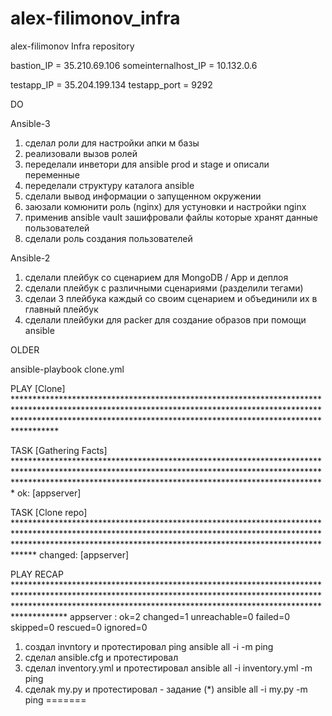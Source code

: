 # alex-filimonov_infra
alex-filimonov Infra repository


bastion_IP = 35.210.69.106
someinternalhost_IP = 10.132.0.6

testapp_IP = 35.204.199.134
testapp_port = 9292


DO

Ansible-3

1) сделал роли для настройки апки м базы
2) реализовали вызов ролей
3) переделали инветори для ansible prod и stage и описали переменные
4) переделали структуру каталога ansible
5) сделали вывод информации о запущенном окружении
6) заюзали комюнити роль (nginx) для устуновки и настройки nginx
7) применив ansible vault зашифровали файлы которые хранят данные пользователей
8) сделали роль создания пользователей


Ansible-2

1) сделали   плейбук со сценарием для MongoDB / App и деплоя
2) сделали плейбук с различными сценариями (разделили тегами)
3) сделаи 3 плейбука каждый со своим сценарием и объединили их в главный плейбук
4) сделали плейбуки для packer для создание образов при помощи ansible



OLDER

ansible-playbook clone.yml

PLAY [Clone] ********************************************************************************************************************************************************************************************************************************

TASK [Gathering Facts] **********************************************************************************************************************************************************************************************************************
ok: [appserver]

TASK [Clone repo] ***************************************************************************************************************************************************************************************************************************
changed: [appserver]

PLAY RECAP **********************************************************************************************************************************************************************************************************************************
appserver                  : ok=2    changed=1    unreachable=0    failed=0    skipped=0    rescued=0    ignored=0


1) создал invntory и протестировал ping
ansible all -i  -m ping
2) сделал  ansible.cfg и протестировал
3) сделал inventory.yml и протестировал
ansible all -i inventory.yml  -m ping
4) сделаk my.py и протестировал - задание (*)
ansible all -i my.py  -m ping
=======
